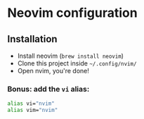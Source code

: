 # Neovim configuration

## Installation

- Install neovim (`brew install neovim`)
- Clone this project inside `~/.config/nvim/`
- Open nvim, you're done!

### Bonus: add the `vi` alias:

``` bash
alias vi="nvim"
alias vim="nvim"
```

